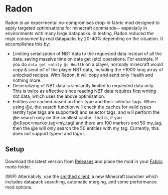 # Radon
Radon is an experimental no-compromises drop-in fabric mod designed to apply targeted optimizations for minecraft commands-- especially in environments with many large datapacks. In testing, Radon reduced the mspt consumed by real datapacks by 20-40% depending on the situation. It accomplishes this by:
* Limiting serialization of NBT data to the requested data instead of all the data, saving massive time on data get (etc) operations. For example, if you do `data get entity @s Health` on a player, normally minecraft would copy & send *all* of the player NBT data, including the +1000 long array of unlocked recipes. With Radon, it will copy and send only Health and nothing more.
* Deserializing of NBT data is similaritly limited to requested data only. This is twice as effective since reading NBT data requires first writing nbt data, which uses the above optimization.
* Entities are cached based on their type and their selector tags. When using @e, the search function will check the caches for valid types (entity type tags are supported) and selector tags, and will perform the @e search only on the smallest cache. That is, if you @e[type=marker,tag=my_tag] and there are 100 markers and 50 my_tag, then the @e will only search the 50 entities with my_tag. Currently, this does not support type=! and tag=!.

## Setup

Download the latest version from [Releases](https://github.com/Smithed-MC/Radon/releases) and place the mod in your [Fabric](https://fabricmc.net/) mods folder.

(WIP) Alternativly, use the [smithed client](https://smithed.dev/), a new Minecraft launcher which includes datapack searching, automatic merging, and some performance mod options.

